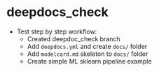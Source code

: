 # deepdocs_check

- Test step by step workflow:
    - Created deepdoc_check branch
    - Add `deepdocs.yml` and create `docs/` folder
    - Add `modelcard.md` skeleton to `docs/` folder
    - Create simple ML sklearn pipeline example
